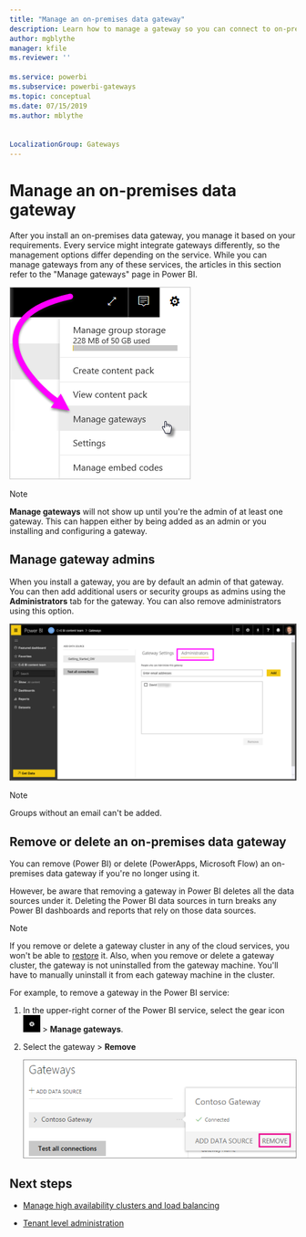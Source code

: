 ```yaml
---
title: "Manage an on-premises data gateway"
description: Learn how to manage a gateway so you can connect to on-premises data.
author: mgblythe
manager: kfile
ms.reviewer: ''

ms.service: powerbi
ms.subservice: powerbi-gateways
ms.topic: conceptual
ms.date: 07/15/2019
ms.author: mblythe


LocalizationGroup: Gateways
---
```


# Manage an on-premises data gateway

After you install an on-premises data gateway, you manage it based on your requirements. Every service might integrate gateways differently, so the management options differ depending on the service. While you can manage gateways from any of these services, the articles in this section refer to the "Manage gateways" page in Power BI.

![Manage gateways](media/service-gateway-manage/manage-gateways.png)

> [!NOTE]
> **Manage gateways** will not show up until you're the admin of at least one gateway. This can happen either by being added as an admin or you installing and configuring a gateway.

## Manage gateway admins

When you install a gateway, you are by default an admin of that gateway. You can then add additional users or security groups as admins using the **Administrators** tab for the gateway. You can also remove administrators using this option.

![Gateway administrators tab](media/service-gateway-manage/gateway-admin-tab.png)

>[!NOTE]
>Groups without an email can't be added.

## Remove or delete an on-premises data gateway

You can remove (Power BI) or delete (PowerApps, Microsoft Flow) an on-premises data gateway if you're no longer using it.

However, be aware that removing a gateway in Power BI deletes all the data sources under it. Deleting the Power BI data sources in turn breaks any Power BI dashboards and reports that rely on those data sources.

> [!NOTE]
> If you remove or delete a gateway cluster in any of the cloud services, you won't be able to [restore](service-gateway-migrate.md) it. Also, when you remove or delete a gateway cluster, the gateway is not uninstalled from the gateway machine. You'll have to manually uninstall it from each gateway machine in the cluster.

For example, to remove a gateway in the Power BI service:

1. In the upper-right corner of the Power BI service, select the gear icon ![Settings gear icon](media/service-gateway-manage/icon-gear.png) > **Manage gateways**.

2. Select the gateway > **Remove**

   ![Remove gateway](media/service-gateway-manage/remove-gateway.png)

## Next steps

* [Manage high availability clusters and load balancing](service-gateway-high-availability-clusters.md)

* [Tenant level administration](service-gateway-tenant-level-admin.md)


